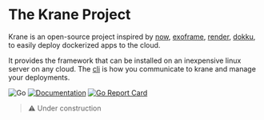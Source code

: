 # The Krane Project

Krane is an open-source project inspired by [now](https://vercel.com/), [exoframe](https://github.com/exoframejs/exoframe), [render](https://render.com/), [dokku](http://dokku.viewdocs.io/dokku/), to easily deploy dockerized apps to the cloud.

It provides the framework that can be installed on an inexpensive linux server on any cloud. The [cli](https://github.com/biensupernice/krane-cli) is how you communicate to krane and manage your deployments.

![Go](https://github.com/biensupernice/krane-server/workflows/Go/badge.svg?branch=master)
[![Documentation](https://img.shields.io/badge/latest-documentation-informational)](https://github.com/biensupernice/krane-server/tree/master/docs)
[![Go Report Card](https://goreportcard.com/badge/github.com/biensupernice/krane-server)](https://goreportcard.com/report/github.com/biensupernice/krane-server)


> ⚠️ Under construction
